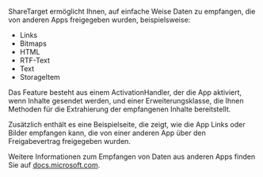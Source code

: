 ﻿ShareTarget ermöglicht Ihnen, auf einfache Weise Daten zu empfangen, die von anderen Apps freigegeben wurden, beispielsweise:

  * Links
  * Bitmaps
  * HTML
  * RTF-Text
  * Text
  * StorageItem

Das Feature besteht aus einem ActivationHandler, der die App aktiviert, wenn Inhalte gesendet werden, und einer Erweiterungsklasse, die Ihnen Methoden für die Extrahierung der empfangenen Inhalte bereitstellt.

Zusätzlich enthält es eine Beispielseite, die zeigt, wie die App Links oder Bilder empfangen kann, die von einer anderen App über den Freigabevertrag freigegeben wurden.

Weitere Informationen zum Empfangen von Daten aus anderen Apps finden Sie auf [docs.microsoft.com](https://docs.microsoft.com/de-de/windows/uwp/app-to-app/receive-data).